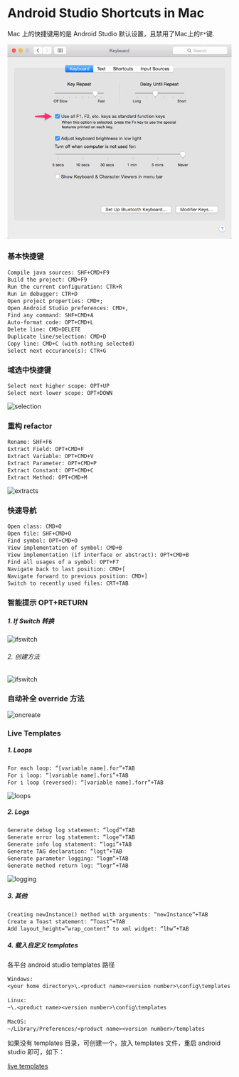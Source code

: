 Android Studio  Shortcuts in Mac
===

Mac 上的快捷键用的是 Android Studio 默认设置，且禁用了Mac上的`F*`键.

![keyboard](img/1.8-keyboard.png)


### 基本快捷键

```
Compile java sources: SHF+CMD+F9
Build the project: CMD+F9
Run the current configuration: CTR+R
Run in debugger: CTR+D
Open project properties: CMD+;
Open Android Studio preferences: CMD+,
Find any command: SHF+CMD+A
Auto-format code: OPT+CMD+L
Delete line: CMD+DELETE
Duplicate line/selection: CMD+D
Copy line: CMD+C (with nothing selected)
Select next occurance(s): CTR+G
```

### 域选中快捷键

```
Select next higher scope: OPT+UP
Select next lower scope: OPT+DOWN
```

![selection](img/1.8-selection.png)


### 重构 refactor

```
Rename: SHF+F6
Extract Field: OPT+CMD+F
Extract Variable: OPT+CMD+V
Extract Parameter: OPT+CMD+P
Extract Constant: OPT+CMD+C
Extract Method: OPT+CMD+M
```

![extracts](img/1.8-extracts.png)


### 快速导航

```
Open class: CMD+O
Open file: SHF+CMD+O
Find symbol: OPT+CMD+O
View implementation of symbol: CMD+B
View implementation (if interface or abstract): OPT+CMD+B
Find all usages of a symbol: OPT+F7
Navigate back to last position: CMD+[
Navigate forward to previous position: CMD+]
Switch to recently used files: CRT+TAB
```

### 智能提示 OPT+RETURN

##### 1. If Switch 转换

![ifswitch](img/1.8-ifswitch.png)

###### 2. 创建方法

![ifswitch](img/1.8-ifswitch.png)


### 自动补全 override 方法

![oncreate](img/1.8-oncreate.png)


### Live Templates

##### 1. Loops

```
For each loop: “[variable name].for”+TAB
For i loop: “[variable name].fori”+TAB
For i loop (reversed): “[variable name].forr”+TAB
```

![loops](img/1.8-loops.png)


##### 2. Logs

```
Generate debug log statement: “logd”+TAB
Generate error log statement: “loge”+TAB
Generate info log statement: “logi”+TAB
Generate TAG declaration: “logt”+TAB
Generate parameter logging: “logm”+TAB
Generate method return log: “logr”+TAB
```

![logging](img/1.8-logging.png)

##### 3. 其他

```
Creating newInstance() method with arguments: “newInstance”+TAB
Create a Toast statement: “Toast”+TAB
Add layout_height=”wrap_content” to xml widget: “lhw”+TAB
```


##### 4. 载入自定义 templates

各平台 android studio templates 路径

```
Windows:
<your home directory>\.<product name><version number>\config\templates

Linux:
~\.<product name><version number>\config\templates

MacOS:
~/Library/Preferences/<product name><version number>/templates
```
如果没有 templates 目录，可创建一个，放入 templates 文件，重启 android studio 即可，如下：

[live templates](https://github.com/keyboardsurfer/idea-live-templates)
